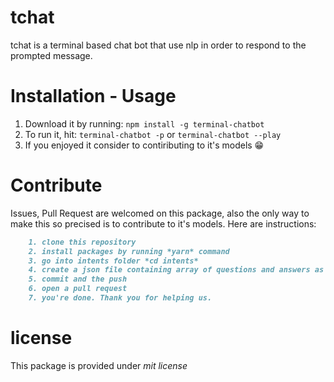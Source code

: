 # tchat
tchat is a terminal based chat bot that use nlp in order to respond to the prompted message.

# Installation - Usage

1. Download it by running: `npm install -g terminal-chatbot`
2. To run it, hit: `terminal-chatbot -p` or `terminal-chatbot --play`
3. If you enjoyed it consider to contiributing to it's models 😁

# Contribute

Issues, Pull Request are welcomed on this package, also the only way to make this so precised is to contribute to it's models. Here are instructions:
```md
    1. clone this repository
    2. install packages by running *yarn* command
    3. go into intents folder *cd intents*
    4. create a json file containing array of questions and answers as they are in *intents* folder check it.
    5. commit and the push
    6. open a pull request
    7. you're done. Thank you for helping us. 
```
# license

This package is provided under *mit license*
